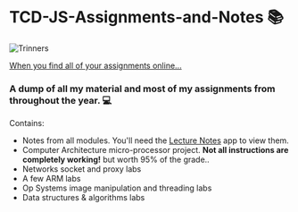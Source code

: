 # TCD-JS-Assignments-and-Notes :books:
![Trinners](http://www.eventrocks.com/assets/trinity-college-dublin-ireland-logo_58521.gif)

[When you find all of your assignments online...](https://www.youtube.com/watch?v=GgINGJsAjA0&ab_channel=MarioMitchell)

### A dump of all my material and most of my assignments from throughout the year. :computer:

Contains:
* Notes from all modules. You'll need the [Lecture Notes](https://play.google.com/store/apps/details?id=com.acadoid.lecturenotes&hl=en) app to view them.
* Computer Architecture micro-processor project. **Not all instructions are completely working!** but worth 95% of the grade..
* Networks socket and proxy labs
* A few ARM labs
* Op Systems image manipulation and threading labs
* Data structures & algorithms labs
